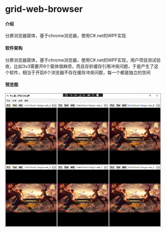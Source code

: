 # grid-web-browser

#### 介绍
分屏浏览器窗体，基于chrome浏览器，使用C#.net的WPF实现

#### 软件架构
分屏浏览器窗体，基于chrome浏览器，使用C#.net的WPF实现，用户项目测试验收，比如3v3需要开6个窗体很麻烦，而且存折缓存引用冲突问题，于是产生了这个软件，相当于开启6个浏览器不存在缓存冲突问题，每一个都是独立的空间


#### 预览图
![image](show.png)